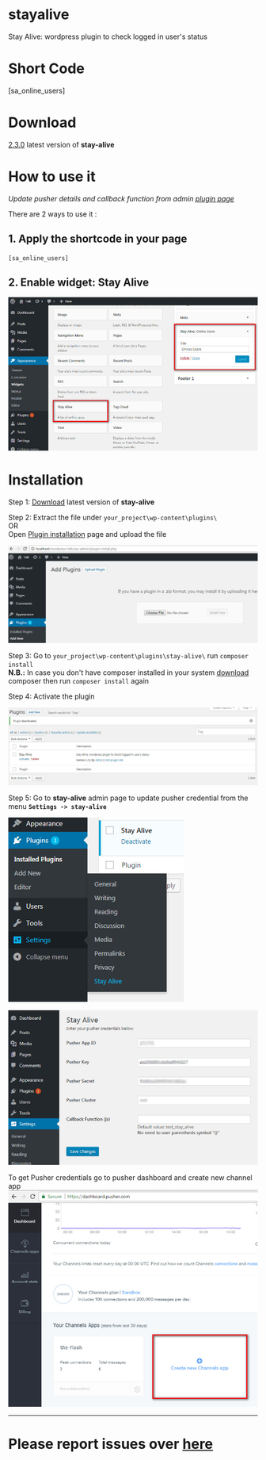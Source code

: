 # stayalive
Stay Alive: wordpress plugin to check logged in user's status 

# Short Code

[sa_online_users]

# Download
[2.3.0](https://github.com/razzul/stay-alive/releases) latest version of **stay-alive**

# How to use it
*Update pusher details and callback function from admin [plugin page](http://localhost/wordpress-talk/wp-admin/options-general.php?page=stay-alive-admin)*

There are 2 ways to use it :

## 1. Apply the shortcode in your page 
```
[sa_online_users]
```

## 2. Enable widget: Stay Alive

![alt tag](https://raw.githubusercontent.com/razzul/stay-alive/master/screenshoots/widget.jpg)


# Installation 
Step 1: [Download](https://github.com/razzul/stay-alive/releases) latest version of **stay-alive** 

Step 2: Extract the file under `your_project\wp-content\plugins\` <br>
        OR<br>
        Open [Plugin installation](http://localhost/wordpress-talk/wp-admin/plugin-install.php) page and upload the file
        
![alt tag](https://raw.githubusercontent.com/razzul/stay-alive/master/screenshoots/plugin-installer.jpg)

Step 3: Go to `your_project\wp-content\plugins\stay-alive\` run `composer install`<br>
**N.B.:** In case you don't have composer installed in your system [download](https://getcomposer.org/download/) composer then run `composer install` again

Step 4: Activate the plugin

![alt tag](https://raw.githubusercontent.com/razzul/stay-alive/master/screenshoots/plugins-page.jpg)

Step 5: Go to **stay-alive** admin page to update pusher credential from the menu **`Settings -> stay-alive`**

![alt tag](https://raw.githubusercontent.com/razzul/stay-alive/master/screenshoots/menu.jpg)

![alt tag](https://raw.githubusercontent.com/razzul/stay-alive/master/screenshoots/plugin-admin.jpg)

To get Pusher credentials go to pusher dashboard and create new channel app 
![alt tag](https://raw.githubusercontent.com/razzul/stay-alive/master/screenshoots/pusher.jpg)

--------------------------------------------
# Please report issues over [here](https://github.com/razzul/stay-alive/issues/new)
